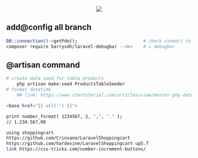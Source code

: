 <p align="center"><img src="https://laravel.com/assets/img/components/logo-laravel.svg"></p>

## add@config all branch
```bash
DB::connection()->getPdo();                         # check connect to db
composer require barryvdh/laravel-debugbar --dev    # i debugbar
```

## @artisan command
```bash
# create data seed for table products
    php artisan make:seed ProductsTableSeeder
# format datetime
    ## link: https://www.startutorial.com/articles/view/master-php-datetime

<base href="{{ url('') }}">

print number_format( 1234567, 2, ",", "." );
// 1.234.567,00  

using shoppingcart
https://github.com/Crinsane/LaravelShoppingcart  
https://github.com/hardevine/LaravelShoppingcart up5.7
link https://css-tricks.com/number-increment-buttons/
```